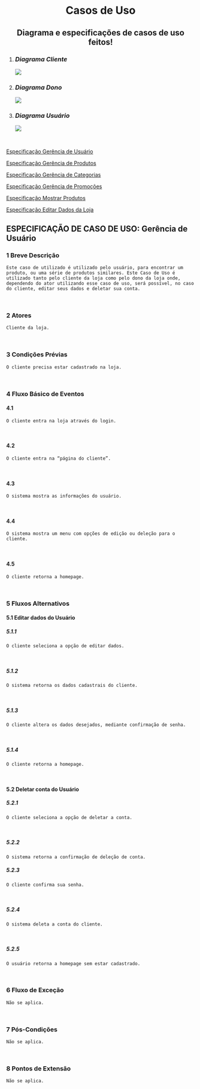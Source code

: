 <h1 align="center"> Casos de Uso </h1>
<h2 align="center"> Diagrama e especificações de casos de uso feitos! </h2>

1. ### _**Diagrama Cliente**_
    <img src="./assets/imagens/Diagrama/DiagramaCliente.jpg"/>

2. ### _**Diagrama Dono**_
    <img src="./assets/imagens/Diagrama/DiagramaDono.jpg"/>

3. ### _**Diagrama Usuário**_
    <img src="./assets/imagens/Diagrama/DiagramaUsuario.jpg"/>

</br>

<a href="https://docs.google.com/document/d/1V0c9ttDsuG5GUdN8S0esVhdmY0ZfbOX6/edit?usp=sharing&ouid=117063515235833009625&rtpof=true&sd=true" target="_blank">Especificação Gerência de Usuário</a>

<a href="https://docs.google.com/document/d/1p_xk1pmTdkGtEKgycoH2G8xdce08cBnf/edit?usp=sharing&ouid=115705675314473655044&rtpof=true&sd=true" target="_blank">Especificação Gerência de Produtos</a>

<a href="https://docs.google.com/document/d/1GdDz_PrmzG87N_Yv-dF1vGgtfPiA4-ZLNS--aVlcyqQ/edit?usp=sharing" target="_blank">Especificação Gerência de Categorias</a>

<a href="https://docs.google.com/document/d/1waFnMeWQpdhCoSX9gBZCYEXmV-povKTd/edit?usp=sharing&ouid=114101976048666641071&rtpof=true&sd=true" target="_blank">Especificação Gerência de Promoções</a>

<a href="https://docs.google.com/document/d/17FaJKV-k4T7xWu4TPY-ElIrLF2GBml0I/edit?usp=sharing&ouid=113162914836637352766&rtpof=true&sd=true" target="_blank">Especificação Mostrar Produtos</a>

<a href="https://docs.google.com/document/d/1lkdrbofDkFC4N96z_gck9zVBY0gJj1bn/edit#" target="_blank">Especificação Editar Dados da Loja</a>

## ESPECIFICAÇÃO DE CASO DE USO: Gerência de Usuário

### 1 Breve Descrição

    Este caso de utilizado é utilizado pelo usuário, para encontrar um produto, ou uma série de produtos similares. Este Caso de Uso é utilizado tanto pelo cliente da loja como pelo dono da loja onde, dependendo do ator utilizando esse caso de uso, será possível, no caso do cliente, editar seus dados e deletar sua conta.
<br>

### 2 Atores

    Cliente da loja.
<br>

### 3 Condições Prévias
    O cliente precisa estar cadastrado na loja.
<br>

### 4 Fluxo Básico de Eventos
#### 4.1 
    O cliente entra na loja através do login.
    
<br>

#### 4.2
    O cliente entra na “página do cliente”.
<br>

#### 4.3
    O sistema mostra as informações do usuário.
<br>

#### 4.4
    O sistema mostra um menu com opções de edição ou deleção para o cliente.
<br>

#### 4.5
    O cliente retorna a homepage.
<br>

### 5 Fluxos Alternativos
#### 5.1 Editar dados do Usuário
##### 5.1.1
    O cliente seleciona a opção de editar dados.
<br>

##### 5.1.2
    O sistema retorna os dados cadastrais do cliente.
<br>

##### 5.1.3
    O cliente altera os dados desejados, mediante confirmação de senha.
<br>

##### 5.1.4
    O cliente retorna a homepage.
<br>

#### 5.2 Deletar conta do Usuário
##### 5.2.1
    O cliente seleciona a opção de deletar a conta.
<br>

##### 5.2.2
    O sistema retorna a confirmação de deleção de conta.

##### 5.2.3
    O cliente confirma sua senha.
<br>

##### 5.2.4
    O sistema deleta a conta do cliente.
<br>

##### 5.2.5
    O usuário retorna a homepage sem estar cadastrado.
<br>

### 6 Fluxo de Exceção

    Não se aplica.
<br>

### 7 Pós-Condições 

    Não se aplica.
<br>

### 8 Pontos de Extensão

    Não se aplica.
<br>